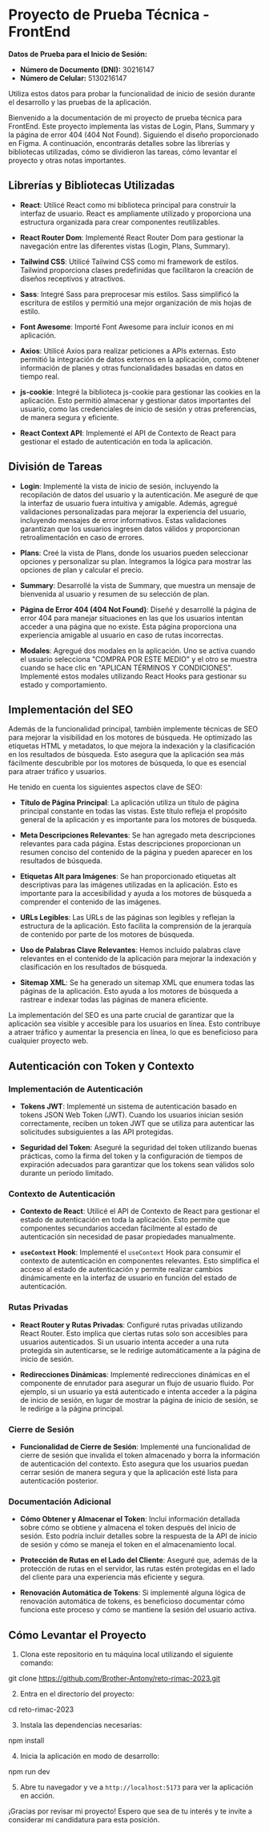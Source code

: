 # Proyecto de Prueba Técnica - FrontEnd

**Datos de Prueba para el Inicio de Sesión:**

- **Número de Documento (DNI):** 30216147
- **Número de Celular:** 5130216147

Utiliza estos datos para probar la funcionalidad de inicio de sesión durante el desarrollo y las pruebas de la aplicación.

Bienvenido a la documentación de mi proyecto de prueba técnica para FrontEnd. Este proyecto implementa las vistas de Login, Plans, Summary y la página de error 404 (404 Not Found). Siguiendo el diseño proporcionado en Figma. A continuación, encontrarás detalles sobre las librerías y bibliotecas utilizadas, cómo se dividieron las tareas, cómo levantar el proyecto y otras notas importantes.

## Librerías y Bibliotecas Utilizadas

- **React**: Utilicé React como mi biblioteca principal para construir la interfaz de usuario. React es ampliamente utilizado y proporciona una estructura organizada para crear componentes reutilizables.

- **React Router Dom**: Implementé React Router Dom para gestionar la navegación entre las diferentes vistas (Login, Plans, Summary).

- **Tailwind CSS**: Utilicé Tailwind CSS como mi framework de estilos. Tailwind proporciona clases predefinidas que facilitaron la creación de diseños receptivos y atractivos.

- **Sass**: Integré Sass para preprocesar mis estilos. Sass simplificó la escritura de estilos y permitió una mejor organización de mis hojas de estilo.

- **Font Awesome**: Importé Font Awesome para incluir iconos en mi aplicación.

- **Axios**: Utilicé Axios para realizar peticiones a APIs externas. Esto permitió la integración de datos externos en la aplicación, como obtener información de planes y otras funcionalidades basadas en datos en tiempo real.

- **js-cookie**: Integré la biblioteca js-cookie para gestionar las cookies en la aplicación. Esto permitió almacenar y gestionar datos importantes del usuario, como las credenciales de inicio de sesión y otras preferencias, de manera segura y eficiente.

- **React Context API**: Implementé el API de Contexto de React para gestionar el estado de autenticación en toda la aplicación.

## División de Tareas

- **Login**: Implementé la vista de inicio de sesión, incluyendo la recopilación de datos del usuario y la autenticación. Me aseguré de que la interfaz de usuario fuera intuitiva y amigable. Además, agregué validaciones personalizadas para mejorar la experiencia del usuario, incluyendo mensajes de error informativos. Estas validaciones garantizan que los usuarios ingresen datos válidos y proporcionan retroalimentación en caso de errores.

- **Plans**: Creé la vista de Plans, donde los usuarios pueden seleccionar opciones y personalizar su plan. Integramos la lógica para mostrar las opciones de plan y calcular el precio.

- **Summary**: Desarrollé la vista de Summary, que muestra un mensaje de bienvenida al usuario y resumen de su selección de plan.

- **Página de Error 404 (404 Not Found)**: Diseñé y desarrollé la página de error 404 para manejar situaciones en las que los usuarios intentan acceder a una página que no existe. Esta página proporciona una experiencia amigable al usuario en caso de rutas incorrectas.

- **Modales**: Agregué dos modales en la aplicación. Uno se activa cuando el usuario selecciona "COMPRA POR ESTE MEDIO" y el otro se muestra cuando se hace clic en "APLICAN TÉRMINOS Y CONDICIONES". Implementé estos modales utilizando React Hooks para gestionar su estado y comportamiento.

## Implementación del SEO

Además de la funcionalidad principal, también implemente técnicas de SEO para mejorar la visibilidad en los motores de búsqueda. He optimizado las etiquetas HTML y metadatos, lo que mejora la indexación y la clasificación en los resultados de búsqueda. Esto asegura que la aplicación sea más fácilmente descubrible por los motores de búsqueda, lo que es esencial para atraer tráfico y usuarios.

He tenido en cuenta los siguientes aspectos clave de SEO:

- **Título de Página Principal**: La aplicación utiliza un título de página principal constante en todas las vistas. Este título refleja el propósito general de la aplicación y es importante para los motores de búsqueda.

- **Meta Descripciones Relevantes**: Se han agregado meta descripciones relevantes para cada página. Estas descripciones proporcionan un resumen conciso del contenido de la página y pueden aparecer en los resultados de búsqueda.

- **Etiquetas Alt para Imágenes**: Se han proporcionado etiquetas alt descriptivas para las imágenes utilizadas en la aplicación. Esto es importante para la accesibilidad y ayuda a los motores de búsqueda a comprender el contenido de las imágenes.

- **URLs Legibles**: Las URLs de las páginas son legibles y reflejan la estructura de la aplicación. Esto facilita la comprensión de la jerarquía de contenido por parte de los motores de búsqueda.

- **Uso de Palabras Clave Relevantes**: Hemos incluido palabras clave relevantes en el contenido de la aplicación para mejorar la indexación y clasificación en los resultados de búsqueda.

- **Sitemap XML**: Se ha generado un sitemap XML que enumera todas las páginas de la aplicación. Esto ayuda a los motores de búsqueda a rastrear e indexar todas las páginas de manera eficiente.

La implementación del SEO es una parte crucial de garantizar que la aplicación sea visible y accesible para los usuarios en línea. Esto contribuye a atraer tráfico y aumentar la presencia en línea, lo que es beneficioso para cualquier proyecto web.

## Autenticación con Token y Contexto

### Implementación de Autenticación

- **Tokens JWT**: Implementé un sistema de autenticación basado en tokens JSON Web Token (JWT). Cuando los usuarios inician sesión correctamente, reciben un token JWT que se utiliza para autenticar las solicitudes subsiguientes a las API protegidas.

- **Seguridad del Token**: Aseguré la seguridad del token utilizando buenas prácticas, como la firma del token y la configuración de tiempos de expiración adecuados para garantizar que los tokens sean válidos solo durante un período limitado.

### Contexto de Autenticación

- **Contexto de React**: Utilicé el API de Contexto de React para gestionar el estado de autenticación en toda la aplicación. Esto permite que componentes secundarios accedan fácilmente al estado de autenticación sin necesidad de pasar propiedades manualmente.

- **`useContext` Hook**: Implementé el `useContext` Hook para consumir el contexto de autenticación en componentes relevantes. Esto simplifica el acceso al estado de autenticación y permite realizar cambios dinámicamente en la interfaz de usuario en función del estado de autenticación.

### Rutas Privadas

- **React Router y Rutas Privadas**: Configuré rutas privadas utilizando React Router. Esto implica que ciertas rutas solo son accesibles para usuarios autenticados. Si un usuario intenta acceder a una ruta protegida sin autenticarse, se le redirige automáticamente a la página de inicio de sesión.

- **Redirecciones Dinámicas**: Implementé redirecciones dinámicas en el componente de enrutador para asegurar un flujo de usuario fluido. Por ejemplo, si un usuario ya está autenticado e intenta acceder a la página de inicio de sesión, en lugar de mostrar la página de inicio de sesión, se le redirige a la página principal.

### Cierre de Sesión

- **Funcionalidad de Cierre de Sesión**: Implementé una funcionalidad de cierre de sesión que invalida el token almacenado y borra la información de autenticación del contexto. Esto asegura que los usuarios puedan cerrar sesión de manera segura y que la aplicación esté lista para autenticación posterior.

### Documentación Adicional

- **Cómo Obtener y Almacenar el Token**: Incluí información detallada sobre cómo se obtiene y almacena el token después del inicio de sesión. Esto podría incluir detalles sobre la respuesta de la API de inicio de sesión y cómo se maneja el token en el almacenamiento local.

- **Protección de Rutas en el Lado del Cliente**: Aseguré que, además de la protección de rutas en el servidor, las rutas estén protegidas en el lado del cliente para una experiencia más eficiente y segura.

- **Renovación Automática de Tokens**: Si implementé alguna lógica de renovación automática de tokens, es beneficioso documentar cómo funciona este proceso y cómo se mantiene la sesión del usuario activa.

## Cómo Levantar el Proyecto

1. Clona este repositorio en tu máquina local utilizando el siguiente comando:

git clone https://github.com/Brother-Antony/reto-rimac-2023.git

2. Entra en el directorio del proyecto:

cd reto-rimac-2023

3. Instala las dependencias necesarias:

npm install

4. Inicia la aplicación en modo de desarrollo:

npm run dev

5. Abre tu navegador y ve a `http://localhost:5173` para ver la aplicación en acción.

¡Gracias por revisar mi proyecto! Espero que sea de tu interés y te invite a considerar mi candidatura para esta posición.
